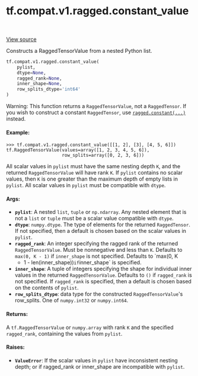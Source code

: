 <div itemscope itemtype="http://developers.google.com/ReferenceObject">
<meta itemprop="name" content="tf.compat.v1.ragged.constant_value" />
<meta itemprop="path" content="Stable" />
</div>

# tf.compat.v1.ragged.constant_value

<!-- Insert buttons and diff -->

<table class="tfo-notebook-buttons tfo-api" align="left">
</table>

<a target="_blank" href="/code/stable/tensorflow/python/ops/ragged/ragged_factory_ops.py">View source</a>



Constructs a RaggedTensorValue from a nested Python list.

``` python
tf.compat.v1.ragged.constant_value(
    pylist,
    dtype=None,
    ragged_rank=None,
    inner_shape=None,
    row_splits_dtype='int64'
)
```



<!-- Placeholder for "Used in" -->

Warning: This function returns a `RaggedTensorValue`, not a `RaggedTensor`.
If you wish to construct a constant `RaggedTensor`, use
[`ragged.constant(...)`](constant.md) instead.

#### Example:



```
>>> tf.compat.v1.ragged.constant_value([[1, 2], [3], [4, 5, 6]])
tf.RaggedTensorValue(values=array([1, 2, 3, 4, 5, 6]),
                     row_splits=array([0, 2, 3, 6]))
```

All scalar values in `pylist` must have the same nesting depth `K`, and the
returned `RaggedTensorValue` will have rank `K`.  If `pylist` contains no
scalar values, then `K` is one greater than the maximum depth of empty lists
in `pylist`.  All scalar values in `pylist` must be compatible with `dtype`.

#### Args:


* <b>`pylist`</b>: A nested `list`, `tuple` or `np.ndarray`.  Any nested element that
  is not a `list` or `tuple` must be a scalar value compatible with `dtype`.
* <b>`dtype`</b>: `numpy.dtype`.  The type of elements for the returned `RaggedTensor`.
  If not specified, then a default is chosen based on the scalar values in
  `pylist`.
* <b>`ragged_rank`</b>: An integer specifying the ragged rank of the returned
  `RaggedTensorValue`.  Must be nonnegative and less than `K`. Defaults to
  `max(0, K - 1)` if `inner_shape` is not specified.  Defaults to `max(0, K
  - 1 - len(inner_shape))` if `inner_shape` is specified.
* <b>`inner_shape`</b>: A tuple of integers specifying the shape for individual inner
  values in the returned `RaggedTensorValue`.  Defaults to `()` if
  `ragged_rank` is not specified.  If `ragged_rank` is specified, then a
  default is chosen based on the contents of `pylist`.
* <b>`row_splits_dtype`</b>: data type for the constructed `RaggedTensorValue`'s
  row_splits.  One of `numpy.int32` or `numpy.int64`.


#### Returns:

A `tf.RaggedTensorValue` or `numpy.array` with rank `K` and the specified
`ragged_rank`, containing the values from `pylist`.



#### Raises:


* <b>`ValueError`</b>: If the scalar values in `pylist` have inconsistent nesting
  depth; or if ragged_rank or inner_shape are incompatible with `pylist`.

